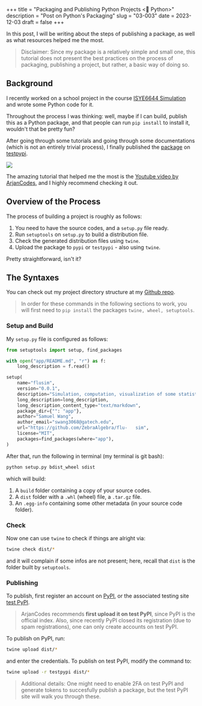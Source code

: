 +++
title = "Packaging and Publishing Python Projects <🐍 Python>"
description = "Post on Python's Packaging"
slug = "03-003"
date = 2023-12-03
draft = false
+++

In this post, I will be writing about the steps of publishing a package, as well as what resources helped me the most.

> Disclaimer: Since my package is a relatively simple and small one, this tutorial does not present the best practices on the process of packaging, publishing a project, but rather, a basic way of doing so.

## Background

I recently worked on a school project in the course [ISYE6644 Simulation](https://omscs.gatech.edu/isye-6644-simulation-and-modeling-engineering-and-science) and wrote some Python code for it.

Throughout the process I was thinking: well, maybe if I can build, publish this as a Python package, and that people can run `pip install` to install it, wouldn't that be pretty fun?

After going through some tutorials and going through some documentations (which is not an entirely trivial process), I finally published the [package](https://test.pypi.org/project/flusim/) on [testpypi](https://test.pypi.org/).

![](../flusim.png)

The amazing tutorial that helped me the most is the [Youtube video by ArjanCodes](https://www.youtube.com/watch?v=5KEObONUkik&t=936s&pp=ygUZYXJqYW5jb2RlcyBweXRob24gcGFja2FnZQ%3D%3D), and I highly recommend checking it out.

## Overview of the Process

The process of building a project is roughly as follows:

1. You need to have the source codes, and a `setup.py` file ready.
2. Run `setuptools` on `setup.py` to build a distribution file.
3. Check the generated distribution files using `twine`.
4. Upload the package to `pypi` or `testpypi` - also using `twine`.

Pretty straightforward, isn't it?

## The Syntaxes

You can check out my project directory structure at my [Github repo](https://github.com/ZebraAlgebra/flusim).

> In order for these commands in the following sections to work, you will first need to `pip install` the packages `twine, wheel, setuptools`.

### Setup and Build

My `setup.py` file is configured as follows:

```python
from setuptools import setup, find_packages

with open("app/README.md", "r") as f:
    long_description = f.read()

setup(
    name="flusim",
    version="0.0.1",
    description="Simulation, computation, visualization of some statistics for a small-scale flu-spread problem.",
    long_description=long_description,
    long_description_content_type="text/markdown",
    package_dir={"": "app"},
    author="Samuel Wang",
    author_email="swang3068@gatech.edu",
    url="https://github.com/ZebraAlgebra/flu-   sim",
    license="MIT",
    packages=find_packages(where="app"),
)
```

After that, run the following in terminal (my terminal is git bash):

```bash
python setup.py bdist_wheel sdist
```

which will build:

1. A `build` folder containing a copy of your source codes.
2. A `dist` folder with a `.whl` (wheel) file, a `.tar.gz` file.
3. An `.egg-info` containing some other metadata (in your source code folder).

### Check

Now one can use `twine` to check if things are alright via:

```bash
twine check dist/*
```

and it will complain if some infos are not present; here, recall that `dist` is the folder built by `setuptools`.

### Publishing

To publish, first register an account on [PyPI](https://pypi.org/), or the associated testing site [test PyPI](https://test.pypi.org/).

> ArjanCodes recommends **first upload it on test PyPI**, since PyPI is the official index. Also, since recently PyPI closed its registration (due to spam registrations), one can only create accounts on test PyPI.

To publish on PyPI, run:

```bash
twine upload dist/*
```

and enter the credentials. To publish on test PyPI, modify the command to:

```bash
twine upload -r testpypi dist/*
```

> Additional details: One might need to enable 2FA on test PyPI and generate tokens to succesfully publish a package, but the test PyPI site will walk you through these.
